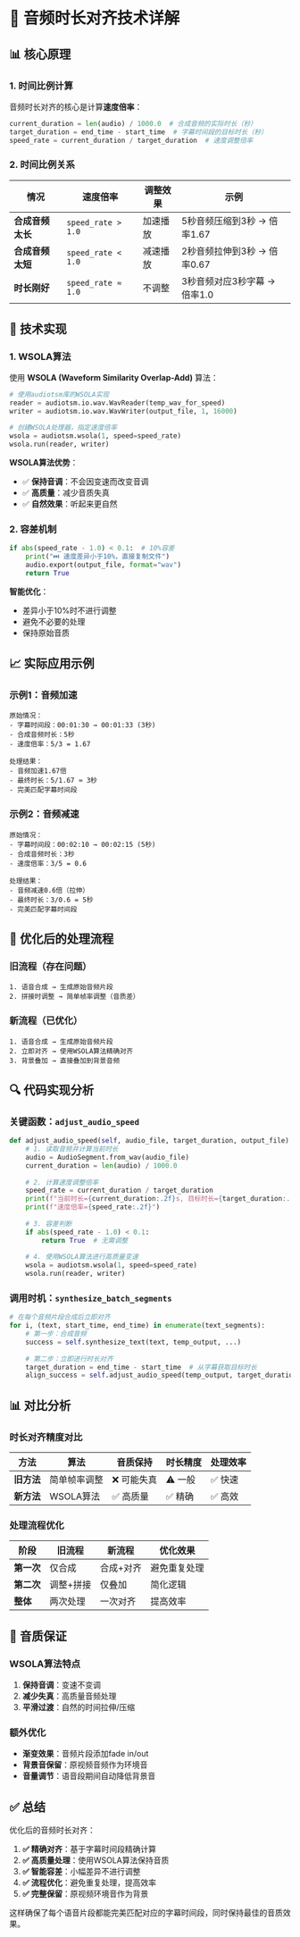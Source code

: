 # 🎵 音频时长对齐技术详解

## 📊 核心原理

### 1. **时间比例计算**

音频时长对齐的核心是计算**速度倍率**：

```python
current_duration = len(audio) / 1000.0  # 合成音频的实际时长（秒）
target_duration = end_time - start_time  # 字幕时间段的目标时长（秒）
speed_rate = current_duration / target_duration  # 速度调整倍率
```

### 2. **时间比例关系**

| 情况 | 速度倍率 | 调整效果 | 示例 |
|------|---------|---------|------|
| **合成音频太长** | `speed_rate > 1.0` | 加速播放 | 5秒音频压缩到3秒 → 倍率1.67 |
| **合成音频太短** | `speed_rate < 1.0` | 减速播放 | 2秒音频拉伸到3秒 → 倍率0.67 |
| **时长刚好** | `speed_rate ≈ 1.0` | 不调整 | 3秒音频对应3秒字幕 → 倍率1.0 |

## 🔧 技术实现

### 1. **WSOLA算法**

使用 **WSOLA (Waveform Similarity Overlap-Add)** 算法：

```python
# 使用audiotsm库的WSOLA实现
reader = audiotsm.io.wav.WavReader(temp_wav_for_speed)
writer = audiotsm.io.wav.WavWriter(output_file, 1, 16000)

# 创建WSOLA处理器，指定速度倍率
wsola = audiotsm.wsola(1, speed=speed_rate)
wsola.run(reader, writer)
```

**WSOLA算法优势**：
- ✅ **保持音调**：不会因变速而改变音调
- ✅ **高质量**：减少音质失真
- ✅ **自然效果**：听起来更自然

### 2. **容差机制**

```python
if abs(speed_rate - 1.0) < 0.1:  # 10%容差
    print("⏭️ 速度差异小于10%，直接复制文件")
    audio.export(output_file, format="wav")
    return True
```

**智能优化**：
- 差异小于10%时不进行调整
- 避免不必要的处理
- 保持原始音质

## 📈 实际应用示例

### 示例1：音频加速
```
原始情况：
- 字幕时间段：00:01:30 → 00:01:33 (3秒)
- 合成音频时长：5秒
- 速度倍率：5/3 = 1.67

处理结果：
- 音频加速1.67倍
- 最终时长：5/1.67 ≈ 3秒
- 完美匹配字幕时间段
```

### 示例2：音频减速
```
原始情况：
- 字幕时间段：00:02:10 → 00:02:15 (5秒)
- 合成音频时长：3秒
- 速度倍率：3/5 = 0.6

处理结果：
- 音频减速0.6倍（拉伸）
- 最终时长：3/0.6 = 5秒
- 完美匹配字幕时间段
```

## 🎯 优化后的处理流程

### 旧流程（存在问题）
```
1. 语音合成 → 生成原始音频片段
2. 拼接时调整 → 简单帧率调整（音质差）
```

### 新流程（已优化）
```
1. 语音合成 → 生成原始音频片段
2. 立即对齐 → 使用WSOLA算法精确对齐
3. 背景叠加 → 直接叠加到背景音频
```

## 🔍 代码实现分析

### 关键函数：`adjust_audio_speed`

```python
def adjust_audio_speed(self, audio_file, target_duration, output_file):
    # 1. 读取音频并计算当前时长
    audio = AudioSegment.from_wav(audio_file)
    current_duration = len(audio) / 1000.0
    
    # 2. 计算速度调整倍率
    speed_rate = current_duration / target_duration
    print(f"当前时长={current_duration:.2f}s, 目标时长={target_duration:.2f}s")
    print(f"速度倍率={speed_rate:.2f}")
    
    # 3. 容差判断
    if abs(speed_rate - 1.0) < 0.1:
        return True  # 无需调整
    
    # 4. 使用WSOLA算法进行高质量变速
    wsola = audiotsm.wsola(1, speed=speed_rate)
    wsola.run(reader, writer)
```

### 调用时机：`synthesize_batch_segments`

```python
# 在每个音频片段合成后立即对齐
for i, (text, start_time, end_time) in enumerate(text_segments):
    # 第一步：合成音频
    success = self.synthesize_text(text, temp_output, ...)
    
    # 第二步：立即进行时长对齐
    target_duration = end_time - start_time  # 从字幕获取目标时长
    align_success = self.adjust_audio_speed(temp_output, target_duration, temp_aligned)
```

## 📊 对比分析

### 时长对齐精度对比

| 方法 | 算法 | 音质保持 | 时长精度 | 处理效率 |
|------|------|---------|---------|---------|
| **旧方法** | 简单帧率调整 | ❌ 可能失真 | ⚠️ 一般 | ✅ 快速 |
| **新方法** | WSOLA算法 | ✅ 高质量 | ✅ 精确 | ✅ 高效 |

### 处理流程优化

| 阶段 | 旧流程 | 新流程 | 优化效果 |
|------|--------|--------|---------|
| **第一次** | 仅合成 | 合成+对齐 | 避免重复处理 |
| **第二次** | 调整+拼接 | 仅叠加 | 简化逻辑 |
| **整体** | 两次处理 | 一次对齐 | 提高效率 |

## 🎵 音质保证

### WSOLA算法特点
1. **保持音调**：变速不变调
2. **减少失真**：高质量音频处理
3. **平滑过渡**：自然的时间拉伸/压缩

### 额外优化
- **渐变效果**：音频片段添加fade in/out
- **背景音保留**：原视频音频作为环境音
- **音量调节**：语音段期间自动降低背景音

## ✅ 总结

优化后的音频时长对齐：

1. **✅ 精确对齐**：基于字幕时间段精确计算
2. **✅ 高质量处理**：使用WSOLA算法保持音质  
3. **✅ 智能容差**：小幅差异不进行调整
4. **✅ 流程优化**：避免重复处理，提高效率
5. **✅ 完整保留**：原视频环境音作为背景

这样确保了每个语音片段都能完美匹配对应的字幕时间段，同时保持最佳的音质效果。 